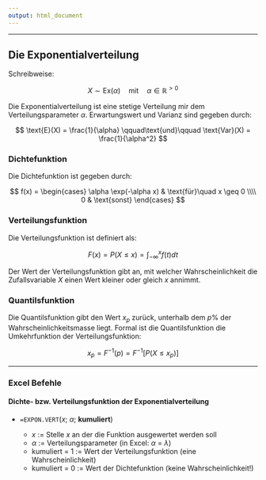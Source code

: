 ```yaml
---
output: html_document
---
```


***

## Die Exponentialverteilung

Schreibweise:

$$ X \sim \text{Ex}(\alpha) \quad\text{mit}\quad \alpha \in \mathbb{R}^{>0} $$

Die Exponentialverteilung ist eine stetige Verteilung mir dem Verteilungsparameter $\alpha$.
Erwartungswert und Varianz sind gegeben durch:

$$ \text{E}(X) = \frac{1}{\alpha} \qquad\text{und}\qquad \text{Var}(X) = \frac{1}{\alpha^2} $$

### Dichtefunktion

Die Dichtefunktion ist gegeben durch:

$$ f(x) = \begin{cases} \alpha \exp(-\alpha x) & \text{für}\quad x \geq 0 \\\\
0 & \text{sonst} \end{cases} $$

### Verteilungsfunktion

Die Verteilungsfunktion ist definiert als:

$$ F(x) = P(X \leq x) = \int^{x}_{-\infty}f(t) dt $$

Der Wert der Verteilungsfunktion gibt an, mit welcher Wahrscheinlichkeit die 
Zufallsvariable $X$ einen Wert kleiner oder gleich $x$ annimmt.

### Quantilsfunktion

Die Quantilsfunktion gibt den Wert $x_p$ zurück, unterhalb dem $p$% der Wahrscheinlichkeitsmasse liegt. 
Formal ist die Quantilsfunktion die Umkehrfunktion der Verteilungsfunktion:

$$ x_p = F^{-1}(p) = F^{-1}[P(X \leq x_p)]$$

---

### Excel Befehle

#### Dichte- bzw. Verteilungsfunktion der Exponentialverteilung

+ `=EXPON.VERT`($x$; $\alpha$; **kumuliert**)

    + $x$ := Stelle $x$ an der die Funktion ausgewertet werden soll 
    + $\alpha$ := Verteilungsparameter (in Excel: $\alpha$ =  $\lambda$)
    + kumuliert = 1 := Wert der Verteilungsfunktion (eine Wahrscheinlichkeit)
    + kumuliert = 0 := Wert der Dichtefunktion (keine Wahrscheinlichkeit!)

